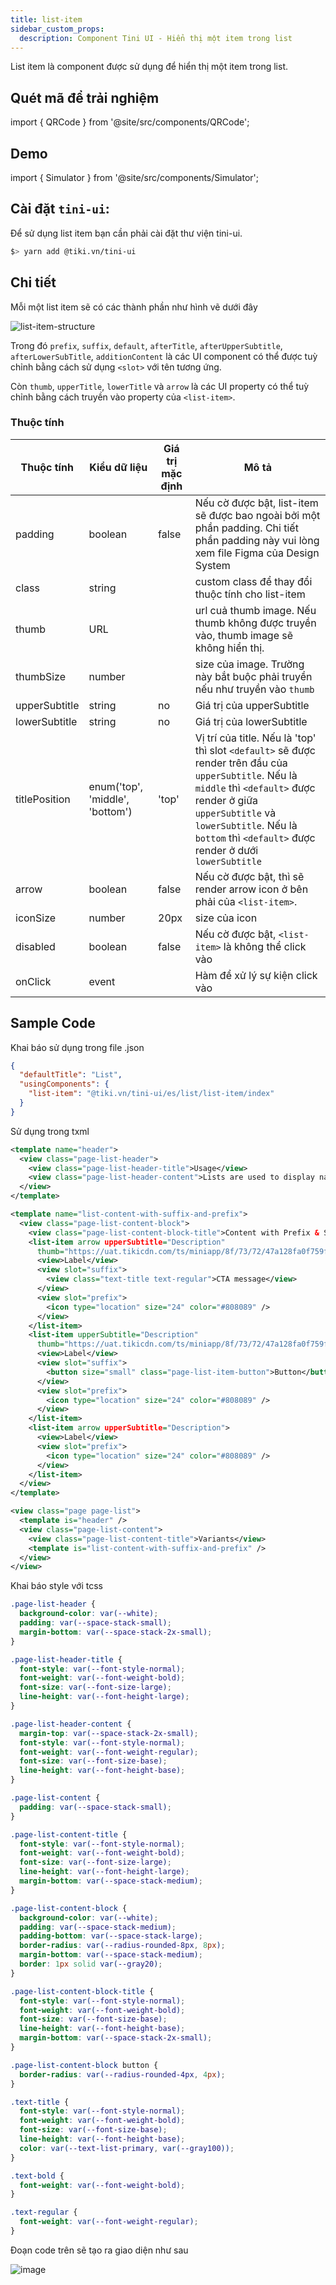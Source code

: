 ```yaml
---
title: list-item
sidebar_custom_props:
  description: Component Tini UI - Hiển thị một item trong list
---
```


List item là component được sử dụng để hiển thị một item trong list.

## Quét mã để trải nghiệm

import { QRCode } from '@site/src/components/QRCode';

<QRCode page="pages/component/advance/data-visualization/list/index" />

## Demo

import { Simulator } from '@site/src/components/Simulator';

<Simulator page="pages/component/advance/data-visualization/list/index" />

## Cài đặt `tini-ui`:

Để sử dụng list item bạn cần phải cài đặt thư viện tini-ui.

```bash
$> yarn add @tiki.vn/tini-ui
```

## Chi tiết

Mỗi một list item sẽ có các thành phần như hình vẽ dưới đây

![list-item-structure](https://salt.tikicdn.com/ts/miniapp/37/ef/f6/cc263dc234dcb9e8f629cb9cc13f55bd.png)

Trong đó `prefix`, `suffix`, `default`, `afterTitle`, `afterUpperSubtitle`, `afterLowerSubTitle`, `additionContent` là các UI component
có thể được tuỳ chỉnh bằng cách sử dụng `<slot>` với tên tương ứng.

Còn `thumb`, `upperTitle`, `lowerTitle` và `arrow` là các UI property có thể tuỳ chỉnh bằng cách truyền vào
property của `<list-item>`.

### Thuộc tính

| Thuộc tính    | Kiểu dữ liệu                    | Giá trị mặc định | Mô tả                                                                                                                                                                                                                                                      |
| ------------- | ------------------------------- | ---------------- | ---------------------------------------------------------------------------------------------------------------------------------------------------------------------------------------------------------------------------------------------------------- |
| padding       | boolean                         | false            | Nếu cờ được bật, list-item sẽ được bao ngoài bởi một phần padding. Chi tiết phần padding này vui lòng xem file Figma của Design System                                                                                                                     |
| class         | string                          |                  | custom class để thay đổi thuộc tính cho list-item                                                                                                                                                                                                          |
| thumb         | URL                             |                  | url cuả thumb image. Nếu thumb không được truyền vào, thumb image sẽ không hiển thị.                                                                                                                                                                       |
| thumbSize     | number                          |                  | size của image. Trường này bắt buộc phải truyền nếu như truyền vào `thumb`                                                                                                                                                                                 |
| upperSubtitle | string                          | no               | Giá trị của upperSubtitle                                                                                                                                                                                                                                  |
| lowerSubtitle | string                          | no               | Giá trị của lowerSubtitle                                                                                                                                                                                                                                  |
| titlePosition | enum('top', 'middle', 'bottom') | 'top'            | Vị trí của title. Nếu là 'top' thì slot `<default>` sẽ được render trên đầu của `upperSubtitle`. Nếu là `middle` thì `<default>` được render ở giữa `upperSubtitle` và `lowerSubtitle`. Nếu là `bottom` thì `<default>` được render ở dưới `lowerSubtitle` |
| arrow         | boolean                         | false            | Nếu cờ được bật, thì sẽ render arrow icon ở bên phải của `<list-item>`.                                                                                                                                                                                    |
| iconSize      | number                          | 20px             | size của icon                                                                                                                                                                                                                                              |
| disabled      | boolean                         | false            | Nếu cờ được bật, `<list-item>` là không thể click vào                                                                                                                                                                                                      |
| onClick       | event                           |                  | Hàm để xử lý sự kiện click vào                                                                                                                                                                                                                             |

## Sample Code

Khai báo sử dụng trong file .json

```json
{
  "defaultTitle": "List",
  "usingComponents": {
    "list-item": "@tiki.vn/tini-ui/es/list/list-item/index"
  }
}
```

Sử dụng trong txml

```xml
<template name="header">
  <view class="page-list-header">
    <view class="page-list-header-title">Usage</view>
    <view class="page-list-header-content">Lists are used to display name/value pairs, action and information.</view>
  </view>
</template>

<template name="list-content-with-suffix-and-prefix">
  <view class="page-list-content-block">
    <view class="page-list-content-block-title">Content with Prefix & Suffix</view>
    <list-item arrow upperSubtitle="Description"
      thumb="https://uat.tikicdn.com/ts/miniapp/8f/73/72/47a128fa0f759f1fca0b37bbc487d5f1.png" thumbSize="40px">
      <view>Label</view>
      <view slot="suffix">
        <view class="text-title text-regular">CTA message</view>
      </view>
      <view slot="prefix">
        <icon type="location" size="24" color="#808089" />
      </view>
    </list-item>
    <list-item upperSubtitle="Description"
      thumb="https://uat.tikicdn.com/ts/miniapp/8f/73/72/47a128fa0f759f1fca0b37bbc487d5f1.png" thumbSize="40px">
      <view>Label</view>
      <view slot="suffix">
        <button size="small" class="page-list-item-button">Button</button>
      </view>
      <view slot="prefix">
        <icon type="location" size="24" color="#808089" />
      </view>
    </list-item>
    <list-item arrow upperSubtitle="Description">
      <view>Label</view>
      <view slot="prefix">
        <icon type="location" size="24" color="#808089" />
      </view>
    </list-item>
  </view>
</template>

<view class="page page-list">
  <template is="header" />
  <view class="page-list-content">
    <view class="page-list-content-title">Variants</view>
    <template is="list-content-with-suffix-and-prefix" />
  </view>
</view>
```

Khai báo style với tcss

```css
.page-list-header {
  background-color: var(--white);
  padding: var(--space-stack-small);
  margin-bottom: var(--space-stack-2x-small);
}

.page-list-header-title {
  font-style: var(--font-style-normal);
  font-weight: var(--font-weight-bold);
  font-size: var(--font-size-large);
  line-height: var(--font-height-large);
}

.page-list-header-content {
  margin-top: var(--space-stack-2x-small);
  font-style: var(--font-style-normal);
  font-weight: var(--font-weight-regular);
  font-size: var(--font-size-base);
  line-height: var(--font-height-base);
}

.page-list-content {
  padding: var(--space-stack-small);
}

.page-list-content-title {
  font-style: var(--font-style-normal);
  font-weight: var(--font-weight-bold);
  font-size: var(--font-size-large);
  line-height: var(--font-height-large);
  margin-bottom: var(--space-stack-medium);
}

.page-list-content-block {
  background-color: var(--white);
  padding: var(--space-stack-medium);
  padding-bottom: var(--space-stack-large);
  border-radius: var(--radius-rounded-8px, 8px);
  margin-bottom: var(--space-stack-medium);
  border: 1px solid var(--gray20);
}

.page-list-content-block-title {
  font-style: var(--font-style-normal);
  font-weight: var(--font-weight-bold);
  font-size: var(--font-size-base);
  line-height: var(--font-height-base);
  margin-bottom: var(--space-stack-2x-small);
}

.page-list-content-block button {
  border-radius: var(--radius-rounded-4px, 4px);
}

.text-title {
  font-style: var(--font-style-normal);
  font-weight: var(--font-weight-bold);
  font-size: var(--font-size-base);
  line-height: var(--font-height-base);
  color: var(--text-list-primary, var(--gray100));
}

.text-bold {
  font-weight: var(--font-weight-bold);
}

.text-regular {
  font-weight: var(--font-weight-regular);
}
```

Đoạn code trên sẽ tạo ra giao diện như sau

![image](https://salt.tikicdn.com/ts/miniapp/45/c3/35/9368721ab3652cd71ecb4232a86b25de.png)
